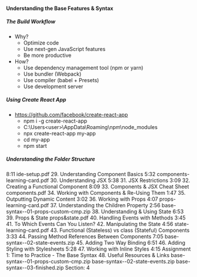 #### Understanding the Base Features & Syntax

##### The Build Workflow
* Why?
  * Optimize code
  * Use next-gen JavaScript features
  * Be more productive
* How?
  * Use dependency management tool (npm or yarn)
  * Use bundler (Webpack)
  * Use compiler (babel + Presets)
  * Use development server

##### Using Create React App
* https://github.com/facebook/create-react-app
  * npm i -g create-react-app
  * C:\Users\<user>\AppData\Roaming\npm\node_modules
  * npx create-react-app my-app
  * cd my-app
  * npm start

##### Understanding the Folder Structure
8:11
ide-setup.pdf
29. Understanding Component Basics
5:32
components-learning-card.pdf
30. Understanding JSX
5:38
31. JSX Restrictions
3:09
32. Creating a Functional Component
8:09
33. Components & JSX Cheat Sheet
components.pdf
34. Working with Components & Re-Using Them
1:47
35. Outputting Dynamic Content
3:02
36. Working with Props
4:07
props-learning-card.pdf
37. Understanding the Children Property
2:56
base-syntax--01-props-custom-cmp.zip
38. Understanding & Using State
6:53
39. Props & State
props&state.pdf
40. Handling Events with Methods
3:45
41. To Which Events Can You Listen?
42. Manipulating the State
4:56
state-learning-card.pdf
43. Functional (Stateless) vs class (Stateful) Components
3:33
44. Passing Method References Between Components
7:05
base-syntax--02-state-events.zip
45. Adding Two Way Binding
6:51
46. Adding Styling with Stylesheets
5:28
47. Working with Inline Styles
4:15
Assignment 1: Time to Practice - The Base Syntax
48. Useful Resources & Links
base-syntax--01-props-custom-cmp.zip
base-syntax--02-state-events.zip
base-syntax--03-finished.zip
Section: 4
